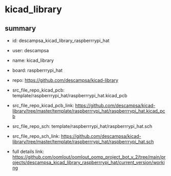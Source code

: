 # kicad_library
 
## summary 
* id: descampsa_kicad_library_raspberrrypi_hat
* user: descampsa
* name: kicad_library
* board: raspberrrypi_hat
* repo: https://github.com/descampsa/kicad-library
* src_file_repo_kicad_pcb: template/raspberrrypi_hat/raspberrrypi_hat.kicad_pcb
* src_file_repo_kicad_pcb_link: https://github.com/descampsa/kicad-library/tree/master/template/raspberrrypi_hat/raspberrrypi_hat.kicad_pcb


* src_file_repo_sch: template/raspberrrypi_hat/raspberrrypi_hat.sch
* src_file_repo_sch_link: https://github.com/descampsa/kicad-library/tree/master/template/raspberrrypi_hat/raspberrrypi_hat.sch
* full details link: https://github.com/oomlout/oomlout_oomp_project_bot_v_2/tree/main/projects/descampsa_kicad_library_raspberrrypi_hat/current_version/working  







